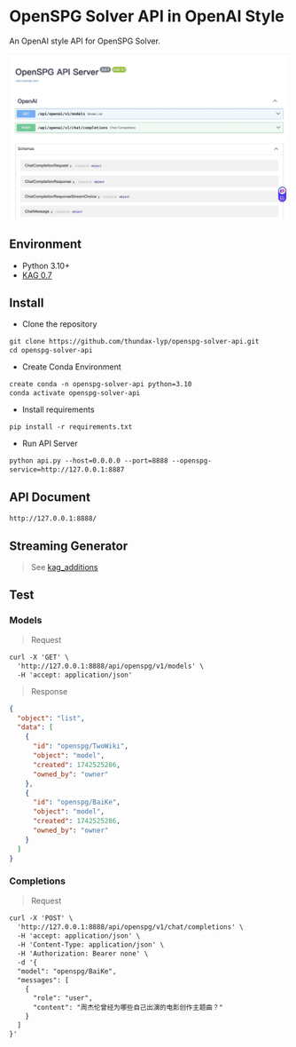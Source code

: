 # OpenSPG Solver API in OpenAI Style

An OpenAI style API for OpenSPG Solver.

<div align="center">
    <img src="./docs/resources/screenshot.jpg" width="1200" alt="screenshot">
</div>

## Environment

- Python 3.10+
- [KAG 0.7](https://github.com/OpenSPG/KAG)

## Install

- Clone the repository

```shell
git clone https://github.com/thundax-lyp/openspg-solver-api.git
cd openspg-solver-api
```

- Create Conda Environment

```shell
create conda -n openspg-solver-api python=3.10
conda activate openspg-solver-api
```

- Install requirements

```shell
pip install -r requirements.txt
```

- Run API Server

```shell
python api.py --host=0.0.0.0 --port=8888 --openspg-service=http://127.0.0.1:8887
```

## API Document

```shell
http://127.0.0.1:8888/
```

## Streaming Generator

> See [kag_additions](./app/openspg/service/kag_additions/README.md)

## Test

### Models

> Request

```shell
curl -X 'GET' \
  'http://127.0.0.1:8888/api/openspg/v1/models' \
  -H 'accept: application/json'
```

> Response

```json
{
  "object": "list",
  "data": [
    {
      "id": "openspg/TwoWiki",
      "object": "model",
      "created": 1742525286,
      "owned_by": "owner"
    },
    {
      "id": "openspg/BaiKe",
      "object": "model",
      "created": 1742525286,
      "owned_by": "owner"
    }
  ]
}
```

### Completions

> Request

```shell
curl -X 'POST' \
  'http://127.0.0.1:8888/api/openspg/v1/chat/completions' \
  -H 'accept: application/json' \
  -H 'Content-Type: application/json' \
  -H 'Authorization: Bearer none' \
  -d '{
  "model": "openspg/BaiKe",
  "messages": [
    {
      "role": "user",
      "content": "周杰伦曾经为哪些自己出演的电影创作主题曲？"
    }
  ]
}'
```
